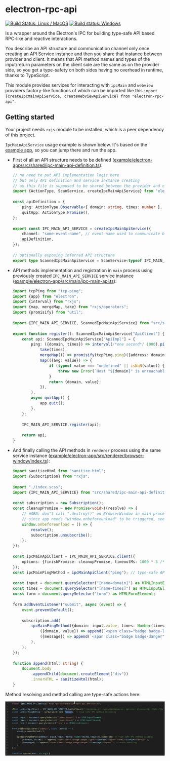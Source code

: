 # electron-rpc-api

[![Build Status: Linux / MacOS](https://travis-ci.org/vladimiry/electron-rpc-api.svg?branch=master)](https://travis-ci.org/vladimiry/electron-rpc-api) [![Build status: Windows](https://ci.appveyor.com/api/projects/status/p5ng54wv0mlc3g4x?svg=true)](https://ci.appveyor.com/project/vladimiry/electron-rpc-api)

Is a wrapper around the Electron's IPC for building type-safe API based RPC-like and reactive interactions.

You describe an API structure and communication channel only once creating an API Service instance and then you share that instance between provider and client. It means that API method names and types of the input/return parameters on the client side are the same as on the provider side, so you get a type-safety on both sides having no overhead in runtime, thanks to TypeScript.

This module provides services for interacting with `ipcMain` and `webview` providers factory-like functions of which can be imported like this `import {createIpcMainApiService, createWebViewApiService} from "electron-rpc-api"`.

## Getting started

Your project needs `rxjs` module to be installed, which is a peer dependency of this project.

`IpcMainApiService` usage example is shown below. It's based on the [example app](example/electron-app), so you can jump there and run the app.

- First of all an API structure needs to be defined ([example/electron-app/src/shared/ipc-main-api-definition.ts](example/electron-app/src/shared/ipc-main-api-definition.ts)):
    ```typescript
    // no need to put API implementation logic here
    // but only API definition and service instance creating
    // as this file is supposed to be shared between the provider and client implementations
    import {ActionType, ScanService, createIpcMainApiService} from "electron-rpc-api";
    
    const apiDefinition = {
        ping: ActionType.Observable<{ domain: string, times: number }, { domain: string, value: number }>(),
        quitApp: ActionType.Promise(),
    };
    
    export const IPC_MAIN_API_SERVICE = createIpcMainApiService({
        channel: "some-event-name", // event name used to communicate between the event emitters
        apiDefinition,
    });
    
    // optionally exposing inferred API structure
    export type ScannedIpcMainApiService = ScanService<typeof IPC_MAIN_API_SERVICE>;
    ```

- API methods implementation and registration in `main` process using previously created `IPC_MAIN_API_SERVICE` service instance ([example/electron-app/src/main/ipc-main-api.ts](example/electron-app/src/main/ipc-main-api.ts)):
    ```typescript
    import tcpPing from "tcp-ping";
    import {app} from "electron";
    import {interval} from "rxjs";
    import {map, mergeMap, take} from "rxjs/operators";
    import {promisify} from "util";
    
    import {IPC_MAIN_API_SERVICE, ScannedIpcMainApiService} from "src/shared/ipc-main-api-definition";
    
    export function register(): ScannedIpcMainApiService["ApiClient"] {
        const api: ScannedIpcMainApiService["ApiImpl"] = {
            ping: ({domain, times}) => interval(/*one second*/ 1000).pipe(
                take(times),
                mergeMap(() => promisify(tcpPing.ping)({address: domain, attempts: times})),
                map(({avg: value}) => {
                    if (typeof value === "undefined" || isNaN(value)) {
                        throw new Error(`Host "${domain}" is unreachable`);
                    }
                    return {domain, value};
                }),
            ),
            async quitApp() {
                app.quit();
            },
        };
    
        IPC_MAIN_API_SERVICE.register(api);
    
        return api;
    }
    ```

- And finally calling the API methods in `renderer` process using the same service instance ([example/electron-app/src/renderer/browser-window/index.ts](example/electron-app/src/renderer/browser-window/index.ts)):
    ```typescript
    import sanitizeHtml from "sanitize-html";
    import {Subscription} from "rxjs";
    
    import "./index.scss";
    import {IPC_MAIN_API_SERVICE} from "src/shared/ipc-main-api-definition";
    
    const subscription = new Subscription();
    const cleanupPromise = new Promise<void>((resolve) => {
        // WARN: don"t call ".destroy()" on BrowserWindow in main process but ".close()"
        // since app needs "window.onbeforeunload" to be triggered, see cleanup logic in preload script
        window.onbeforeunload = () => {
            resolve();
            subscription.unsubscribe();
        };
    });
    
    const ipcMainApiClient = IPC_MAIN_API_SERVICE.client({
        options: {finishPromise: cleanupPromise, timeoutMs: 1000 * 3 /* 3 seconds */},
    });
    const ipcMainPingMethod = ipcMainApiClient("ping"); // type-safe API method resolving
    
    const input = document.querySelector("[name=domain]") as HTMLInputElement;
    const times = document.querySelector("[name=times]") as HTMLInputElement;
    const form = document.querySelector("form") as HTMLFormElement;
    
    form.addEventListener("submit", async (event) => {
        event.preventDefault();
    
        subscription.add(
            ipcMainPingMethod({domain: input.value, times: Number(times.value)}).subscribe( // type-safe API method calling
                ({domain, value}) => append(`<span class="badge badge-light">${domain}</span> <small>${value}</small>`),
                ({message}) => append(`<span class="badge badge-danger">${message}</span>`), // error handling
            ),
        );
    });
    
    function append(html: string) {
        document.body
            .appendChild(document.createElement("div"))
            .innerHTML = sanitizeHtml(html);
    }
    ```

Method resolving and method calling are type-safe actions here:

![type-safety](README-img1.gif)
